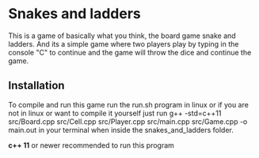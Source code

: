# **Snakes and ladders**

This is a game of basically what you think, the board game snake and ladders.
And its a simple game where two players play by typing in the console "C" to continue and the game will throw the dice and continue the game.

## **Installation**

To compile and run this game run the run.sh program in linux or if you are not in linux or want to compile it yourself just run g++ -std=c++11 src/Board.cpp src/Cell.cpp src/Player.cpp src/main.cpp src/Game.cpp -o main.out in your terminal when inside the snakes_and_ladders folder.

**c++ 11** or newer recommended to run this program
